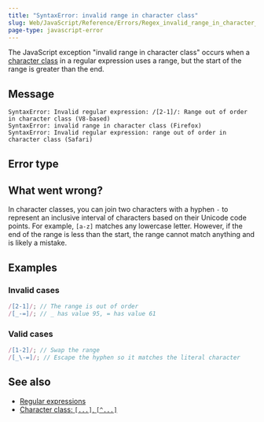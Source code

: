 ```yaml
---
title: "SyntaxError: invalid range in character class"
slug: Web/JavaScript/Reference/Errors/Regex_invalid_range_in_character_class
page-type: javascript-error
---
```




The JavaScript exception "invalid range in character class" occurs when a [character class](/Web/JavaScript/Reference/Regular_expressions/Character_class) in a regular expression uses a range, but the start of the range is greater than the end.

## Message

```plain
SyntaxError: Invalid regular expression: /[2-1]/: Range out of order in character class (V8-based)
SyntaxError: invalid range in character class (Firefox)
SyntaxError: Invalid regular expression: range out of order in character class (Safari)
```

## Error type



## What went wrong?

In character classes, you can join two characters with a hyphen `-` to represent an inclusive interval of characters based on their Unicode code points. For example, `[a-z]` matches any lowercase letter. However, if the end of the range is less than the start, the range cannot match anything and is likely a mistake.

## Examples

### Invalid cases

```js example-bad
/[2-1]/; // The range is out of order
/[_-=]/; // _ has value 95, = has value 61
```

### Valid cases

```js example-good
/[1-2]/; // Swap the range
/[_\-=]/; // Escape the hyphen so it matches the literal character
```

## See also

- [Regular expressions](/Web/JavaScript/Reference/Regular_expressions)
- [Character class: `[...]`, `[^...]`](/Web/JavaScript/Reference/Regular_expressions/Character_class)
